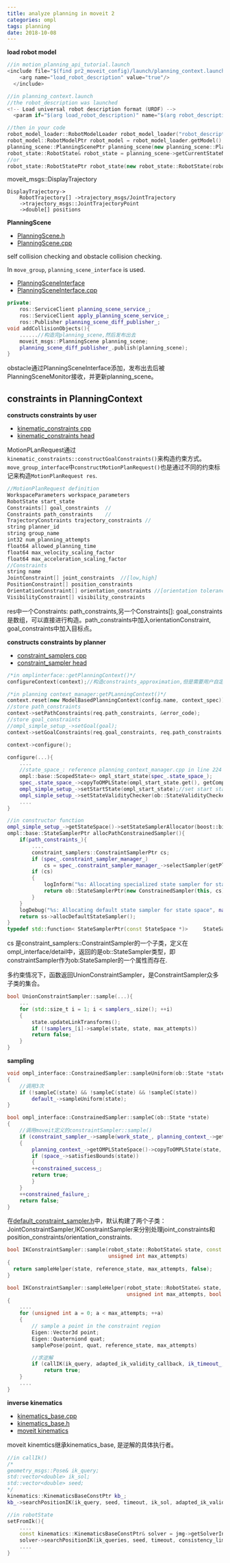 ```yaml
---
title: analyze planning in moveit 2 
categories: ompl
tags: planning
date: 2018-10-08
---
```


**load robot model**

```c++
//in motion_planning_api_tutorial.launch
<include file="$(find pr2_moveit_config)/launch/planning_context.launch">
    <arg name="load_robot_description" value="true"/>
  </include>

//in planning_context.launch
//the robot_description was launched
<!-- Load universal robot description format (URDF) -->
  <param if="$(arg load_robot_description)" name="$(arg robot_description)" command="$(find xacro)/xacro --inorder '$(find pr2_description)/robots/pr2_no_kinect.urdf.xacro'"/>

//then in your code
robot_model_loader::RobotModelLoader robot_model_loader("robot_description");
robot_model::RobotModelPtr robot_model = robot_model_loader.getModel();
planning_scene::PlanningScenePtr planning_scene(new planning_scene::PlanningScene(robot_model));
robot_state::RobotState& robot_state = planning_scene->getCurrentStateNonConst();
//or
robot_state::RobotStatePtr robot_state(new robot_state::RobotState(robot_model));
```

moveit_msgs::DisplayTrajectory

```
DisplayTrajectory->
    RobotTrajectory[] ->trajectory_msgs/JointTrajectory
    ->trajectory_msgs::JointTrajectoryPoint
    ->double[] positions

```

**PlanningScene**

- [PlanningScene.h](https://github.com/ros-planning/moveit/blob/kinetic-devel/moveit_core/planning_scene/include/moveit/planning_scene/planning_scene.h)
- [PlanningScene.cpp](https://github.com/ros-planning/moveit/blob/kinetic-devel/moveit_core/planning_scene/src/planning_scene.cpp)

self collision checking and obstacle collision checking.

In `move_group`, `planning_scene_interface` is used.

- [PlanningSceneInterface](https://github.com/ros-planning/moveit/blob/54d516a4e6fdc5db9dfcba4da9e916d807ea312a/moveit_ros/planning_interface/planning_scene_interface/src/planning_scene_interface.cpp)
- [PlanningSceneInterface.cpp](https://github.com/ros-planning/moveit/blob/54d516a4e6fdc5db9dfcba4da9e916d807ea312a/moveit_ros/planning_interface/planning_scene_interface/src/planning_scene_interface.cpp)

```c++
private:
    ros::ServiceClient planning_scene_service_;
    ros::ServiceClient apply_planning_scene_service_;
    ros::Publisher planning_scene_diff_publisher_;
void addCollisionObjects(){
    ......//构造完planning_scene,然后发布出去
    moveit_msgs::PlanningScene planning_scene;
    planning_scene_diff_publisher_.publish(planning_scene);
}
```

obstacle通过PlanningSceneInterface添加，发布出去后被PlanningSceneMonitor接收，并更新planning_scene。

## constraints in PlanningContext

**constructs constraints by user**

- [kinematic_constraints cpp](https://github.com/kunal15595/ros/tree/master/moveit/src/moveit_core/kinematic_constraints/src)
- [kinematic_constraints head](https://github.com/kunal15595/ros/tree/master/moveit/src/moveit_core/kinematic_constraints/include/moveit/kinematic_constraints)


MotionPLanRequest通过`kinematic_constraints::constructGoalConstraints()`来构造约束方式。`move_group_interface`中`constructMotionPlanRequest()`也是通过不同的约束标记来构造`MotionPlanRequest res`.

```c++
//MotionPlanRequest definition
WorkspaceParameters workspace_parameters
RobotState start_state
Constraints[] goal_constraints  //
Constraints path_constraints	//
TrajectoryConstraints trajectory_constraints //
string planner_id
string group_name
int32 num_planning_attempts
float64 allowed_planning_time
float64 max_velocity_scaling_factor
float64 max_acceleration_scaling_factor
//Constraints
string name
JointConstraint[] joint_constraints  //[low,high]
PositionConstraint[] position_constraints
OrientationConstraint[] orientation_constraints //[orientation tolerance]
VisibilityConstraint[] visibility_constraints
```

res中一个Constraints: path_constraints,另一个Constraints[]: goal_constraints是数组，可以直接进行构造。path_constraints中加入orientationConstraint, goal_constraints中加入目标点。

**constructs constraints by planner**

- [constraint_samplers cpp](https://github.com/ros-planning/moveit/tree/kinetic-devel/moveit_core/constraint_samplers/src)
- [constraint_sampler head](https://github.com/ros-planning/moveit/tree/kinetic-devel/moveit_core/constraint_samplers/include/moveit/constraint_samplers)

```c++
/*in omplinterface::getPlanningContext()*/
configureContext(context);//构造constraints_approximation,但是需要用户自定义，默认没有

/*in planning context_manager:getPLanningContext()*/
context.reset(new ModelBasedPlanningContext(config.name, context_spec));//会处理path_constraints.
//store path_constraints
context->setPathConstraints(req.path_constraints, &error_code);
//store goal_constraints
//ompl_simple_setup_->setGoal(goal);
context->setGoalConstraints(req.goal_constraints, req.path_constraints, &error_code);

context->configure();
```
```c++
configure(...){
    ....
    //state_space_: reference planning_context_manager.cpp in line 224
    ompl::base::ScopedState<> ompl_start_state(spec_.state_space_);
    spec_.state_space_->copyToOMPLState(ompl_start_state.get(), getCompleteInitialRobotState());
    ompl_simple_setup_->setStartState(ompl_start_state);//set start state
    ompl_simple_setup_->setStateValidityChecker(ob::StateValidityCheckerPtr(new StateValidityChecker(this)));//set default validity checker
    ....
}
```
```c++
//in constructor function
ompl_simple_setup_->getStateSpace()->setStateSamplerAllocator(boost::bind(&ModelBasedPlanningContext::allocPathConstrainedSampler, this, _1));
ompl::base::StateSamplerPtr allocPathConstrainedSampler(){
    if(path_constraints_){
        ....
        constraint_samplers::ConstraintSamplerPtr cs;
        if (spec_.constraint_sampler_manager_)
            cs = spec_.constraint_sampler_manager_->selectSampler(getPlanningScene(), getGroupName(), path_constraints_->getAllConstraints());
        if (cs)
        {
            logInform("%s: Allocating specialized state sampler for state space", name_.c_str());
            return ob::StateSamplerPtr(new ConstrainedSampler(this, cs));
        }
    }
    logDebug("%s: Allocating default state sampler for state space", name_.c_str());
    return ss->allocDefaultStateSampler();
}
typedef std::function< StateSamplerPtr(const StateSpace *)> 	StateSamplerAllocator;
```

cs 是constraint_samplers::ConstraintSampler的一个子类，定义在ompl_interface/detail中，返回的是ob::StateSampler类型，即constraintSampler作为ob:StateSampler的一个属性而存在. 

多约束情况下，函数返回UnionConstraintSampler，是ConstraintSampler众多子类的集合。

```c++
bool UnionConstraintSampler::sample(...){
    ...
    for (std::size_t i = 1; i < samplers_.size(); ++i)
    {
        state.updateLinkTransforms();
        if (!samplers_[i]->sample(state, state, max_attempts))
        return false;
    }
}
```


**sampling** 


```c++
void ompl_interface::ConstrainedSampler::sampleUniform(ob::State *state)
{
    //调用3次
    if (!sampleC(state) && !sampleC(state) && !sampleC(state))
        default_->sampleUniform(state);
}

bool ompl_interface::ConstrainedSampler::sampleC(ob::State *state)
{
    //调用moveit定义的constraintSampler::sample()
    if (constraint_sampler_->sample(work_state_, planning_context_->getCompleteInitialRobotState(), planning_context_->getMaximumStateSamplingAttempts()))
    {
        planning_context_->getOMPLStateSpace()->copyToOMPLState(state, work_state_);
        if (space_->satisfiesBounds(state))
        {
        ++constrained_success_;
        return true;
        }
    }
    ++constrained_failure_;
    return false;
}
```

在[default_constraint_sampler.h](https://github.com/ros-planning/moveit/blob/kinetic-devel/moveit_core/constraint_samplers/include/moveit/constraint_samplers/default_constraint_samplers.h)中，默认构建了两个子类：JointConstraintSampler,IKConstraintSampler来分别处理joint_constraints和position_constraints/orientation_constraints.

```c++
bool IKConstraintSampler::sample(robot_state::RobotState& state, const robot_state::RobotState& reference_state,
                                 unsigned int max_attempts)
{
  return sampleHelper(state, reference_state, max_attempts, false);
}

bool IKConstraintSampler::sampleHelper(robot_state::RobotState& state, const robot_state::RobotState& reference_state,
                                       unsigned int max_attempts, bool project)
{
    ....
    for (unsigned int a = 0; a < max_attempts; ++a)
    {
        // sample a point in the constraint region
        Eigen::Vector3d point;
        Eigen::Quaterniond quat;
        samplePose(point, quat, reference_state, max_attempts)

        //求逆解
        if (callIK(ik_query, adapted_ik_validity_callback, ik_timeout_, state, project && a == 0))
            return true;
    }
    ....
}
```

**inverse kinematics**

- [kinematics_base.cpp](https://github.com/ros-planning/moveit/blob/kinetic-devel/moveit_core/kinematics_base/src/kinematics_base.cpp)
- [kinematics_base.h](https://github.com/ros-planning/moveit/blob/kinetic-devel/moveit_core/kinematics_base/include/moveit/kinematics_base/kinematics_base.h)
- [moveit kinematics](https://github.com/ros-planning/moveit/tree/kinetic-devel/moveit_kinematics)

moveit kinemtics继承kinematics_base, 是逆解的具体执行者。

```c++
//in callIk()
/*
geometry_msgs::Pose& ik_query;
std::vector<double> ik_sol;
std::vector<double> seed;
*/
kinematics::KinematicsBaseConstPtr kb_; 
kb_->searchPositionIK(ik_query, seed, timeout, ik_sol, adapted_ik_validity_callback, error)

//in robotState
setFromIk(){
    ....
    const kinematics::KinematicsBaseConstPtr& solver = jmg->getSolverInstance();
    solver->searchPositionIK(ik_queries, seed, timeout, consistency_limits, ik_sol, ik_callback_fn, error, options,this);
    ....
}
```





